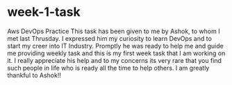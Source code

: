 # week-1-task
Aws DevOps Practice
This task has been given to me by Ashok, to whom I met last Thrusday. I expressed him my curiosity to learn DevOps and to start my creer into IT Industry. Promptly he was ready to help me and guide me providing weekly task and this is my first week task that I am working on it. I really appreciate his help and to my concerns its very rare that you find such people in life who is ready all the time to help others. I am greatly thankful to Ashok!!
